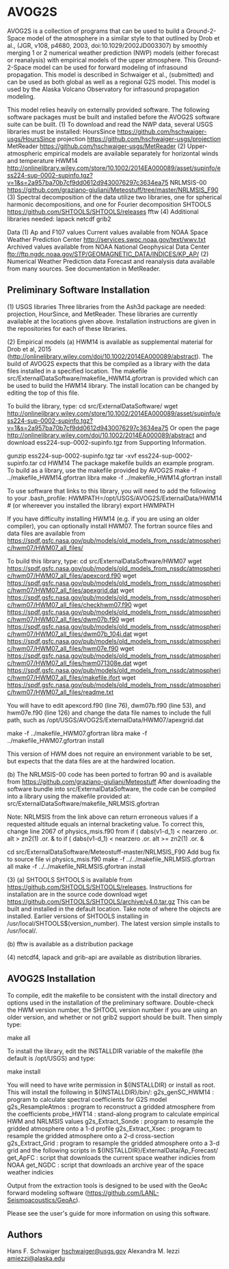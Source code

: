 AVOG2S
==========

AVOG2S is a collection of programs that can be used to build a Ground-2-Space
model of the atmosphere in a similar style to that outlined by Drob et al.,
(JGR, v108, p4680, 2003, doi:10.1029/2002JD003307) by smoothly merging 1 or 2 
numerical weather prediction (NWP) models (either forecast or reanalysis) with
empirical models of the upper atmosphere.  This Ground-2-Space model can be used
for forward modeling of infrasound propagation.  This model is described in Schwaiger
et al., (submitted) and can be used as both global as well as a regional G2S model.
This model is used by the Alaska Volcano Observatory for infrasound propagation
modeling.

This model relies heavily on externally provided software.  The following 
software packages must be built and installed before the AVOG2S software
suite can be built.
(1) To download and read the NWP data, several USGS libraries must be installed:
   HoursSince https://github.com/hschwaiger-usgs/HoursSince
   projection https://github.com/hschwaiger-usgs/projection
   MetReader  https://github.com/hschwaiger-usgs/MetReader
(2) Upper-atmospheric empirical models are available separately for horizontal winds
    and temperature
   HWM14      http://onlinelibrary.wiley.com/store/10.1002/2014EA000089/asset/supinfo/ess224-sup-0002-supinfo.tgz?v=1&s=2a957ba70b7cf9dd0612d9430076297c3634ea75
   NRLMSIS-00 https://github.com/graziano-giuliani/Meteostuff/tree/master/NRLMSIS_F90
(3) Spectral decomposition of the data utilize two libraries, one for spherical
    harmonic decompositions, and one for Fourier decomposition
   SHTOOLS    https://github.com/SHTOOLS/SHTOOLS/releases
   fftw
(4) Additional libraries needed:
   lapack
   netcdf
   grib2

Data
(1) Ap and F107 values
    Current values available from NOAA Space Weather Prediction Center
      http://services.swpc.noaa.gov/text/wwv.txt
    Archived values available from NOAA National Geophysical Data Center
      ftp://ftp.ngdc.noaa.gov/STP/GEOMAGNETIC_DATA/INDICES/KP_AP/
(2) Numerical Weather Prediction data
    Forecast and reanalysis data available from many sources.  See documentation
    in MetReader.


Preliminary Software Installation
---------------------------------
(1) USGS libraries
  Three libraries from the Ash3d package are needed: projection, HourSince, and
MetReader.  These libraries are currently available at the locations given above.
Installation instructions are given in the repositories for each of these libraries.

(2) Empirical models
  (a) HWM14 is available as supplemental material for Drob et al, 2015
(http://onlinelibrary.wiley.com/doi/10.1002/2014EA000089/abstract).  The build
of AVOG2S expects that this be compiled
as a library with the data files installed in a specified location.  The makefile
src/ExternalDataSoftware/makefile_HWM14.gfortran is provided which can be used to
build the HWM14 library.  The install location can be changed by editing the top
of this file.

To build the library, type:
  cd src/ExternalDataSoftware/
  wget http://onlinelibrary.wiley.com/store/10.1002/2014EA000089/asset/supinfo/ess224-sup-0002-supinfo.tgz?v=1&s=2a957ba70b7cf9dd0612d9430076297c3634ea75
Or open the page http://onlinelibrary.wiley.com/doi/10.1002/2014EA000089/abstract
and download ess224-sup-0002-supinfo.tgz from Supporting Information.

  gunzip ess224-sup-0002-supinfo.tgz
  tar -xvf ess224-sup-0002-supinfo.tar
  cd HWM14
The package makefile builds an example program.  To build as a library, use the makefile
provided by AVOG2S
  make -f ../makefile_HWM14.gfortran libra
  make -f ../makefile_HWM14.gfortran install

To use software that links to this library, you will need to add the following to your
.bash_profile:
HWMPATH=/opt/USGS/AVOG2S/ExternalData/HWM14  # (or whereever you installed the library)
export HWMPATH

If you have difficulty installing HWM14 (e.g. if you are using an older compiler), you
can optionally install HWM07.  The fortran source files and data files are available
from https://spdf.gsfc.nasa.gov/pub/models/old_models_from_nssdc/atmospheric/hwm07/HWM07_all_files/

To build this library, type:
cd src/ExternalDataSoftware/HWM07
wget https://spdf.gsfc.nasa.gov/pub/models/old_models_from_nssdc/atmospheric/hwm07/HWM07_all_files/apexcord.f90
wget https://spdf.gsfc.nasa.gov/pub/models/old_models_from_nssdc/atmospheric/hwm07/HWM07_all_files/apexgrid.dat
wget https://spdf.gsfc.nasa.gov/pub/models/old_models_from_nssdc/atmospheric/hwm07/HWM07_all_files/checkhwm07.f90
wget https://spdf.gsfc.nasa.gov/pub/models/old_models_from_nssdc/atmospheric/hwm07/HWM07_all_files/dwm07b.f90
wget https://spdf.gsfc.nasa.gov/pub/models/old_models_from_nssdc/atmospheric/hwm07/HWM07_all_files/dwm07b_104i.dat
wget https://spdf.gsfc.nasa.gov/pub/models/old_models_from_nssdc/atmospheric/hwm07/HWM07_all_files/hwm07e.f90
wget https://spdf.gsfc.nasa.gov/pub/models/old_models_from_nssdc/atmospheric/hwm07/HWM07_all_files/hwm071308e.dat
wget https://spdf.gsfc.nasa.gov/pub/models/old_models_from_nssdc/atmospheric/hwm07/HWM07_all_files/makefile.ifort
wget https://spdf.gsfc.nasa.gov/pub/models/old_models_from_nssdc/atmospheric/hwm07/HWM07_all_files/readme.txt

  You will have to edit apexcord.f90 (line 76), dwm07b.f90 (line 53), and hwm07e.f90 (line 126)
and change the data file names to include the full path, such as
/opt/USGS/AVOG2S/ExternalData/HWM07/apexgrid.dat

make -f ../makefile_HWM07.gfortran libra
make -f ../makefile_HWM07.gfortran install

This version of HWM does not require an environment variable to be set, but expects
that the data files are at the hardwired location.

  (b) The NRLMSIS-00 code has been ported to fortran 90 and is available from
https://github.com/graziano-giuliani/Meteostuff
After downloading the software bundle into src/ExternalDataSoftware, the code can
be compiled into a library using the makefile provided at:
src/ExternalDataSoftware/makefile_NRLMSIS.gfortran

Note: NRLMSIS from the link above can return erroneous values if a requested altitude
      equals an internal bracketing value.  To correct this, change line 2067 of 
      physics_msis.f90 from 
      if ( dabs(v1-d_1) < nearzero .or. alt > zn2(1) .or. &
        to
      if ( dabs(v1-d_1) < nearzero .or. alt >= zn2(1) .or. &

cd src/ExternalDataSoftware/Meteostuff-master/NRLMSIS_F90
  Add bug fix to source file
vi physics_msis.f90
make -f ../../makefile_NRLMSIS.gfortran all
make -f ../../makefile_NRLMSIS.gfortran install

(3)
 (a) SHTOOLS
  SHTOOLS is available from https://github.com/SHTOOLS/SHTOOLS/releases.  Instructions
for installation are in the source code download
 wget https://github.com/SHTOOLS/SHTOOLS/archive/v4.0.tar.gz
This can be built and installed in the default location.  Take note of where the objects
are installed.  Earlier versions of SHTOOLS installing in /usr/local/SHTOOLS$(version_number).
The latest version simple installs to /usr/local/.

 (b) fftw is available as a distribution package

(4) netcdf4, lapack and grib-api are available as distribution libraries.


AVOG2S Installation
---------------------------------

To compile, edit the makefile to be consistent with the install directory and options
used in the installation of the preliminary software.  Double-check the HWM version
number, the SHTOOL version number if you are using an older version, and whether or not
grib2 support should be built.  Then simply type:

  make all

To install the library, edit the INSTALLDIR variable of the makefile (the
default is /opt/USGS) and type:

  make install

You will need to have write permission in ${INSTALLDIR} or install as root.
This will install the following in ${INSTALLDIR}/bin/:
 g2s_genSC_HWM14   : program to calculate spectral coefficients for G2S model
 g2s_ResampleAtmos : program to reconstruct a gridded atmosphere from the coefficients
 probe_HWT14       : stand-along program to calculate empirical HWM and NRLMSIS values
 g2s_Extract_Sonde : program to resample the gridded atmosphere onto a 1-d profile
 g2s_Extract_Xsec  : program to resample the gridded atmosphere onto a 2-d cross-section
 g2s_Extract_Grid  : program to resample the gridded atmosphere onto a 3-d grid
and the following scripts in ${INSTALLDIR}/ExternalData/Ap_Forecast/
 get_ApFC : script that downloads the current space weather indicies from NOAA
 get_NGDC : script that downloads an archive year of the space weather indicies

Output from the extraction tools is designed to be used with the GeoAc forward
modeling software (https://github.com/LANL-Seismoacoustics/GeoAc).

Please see the user's guide for more information on using this software.

Authors
-------

Hans F. Schwaiger <hschwaiger@usgs.gov>
Alexandra M. Iezzi <amiezzi@alaska.edu>

